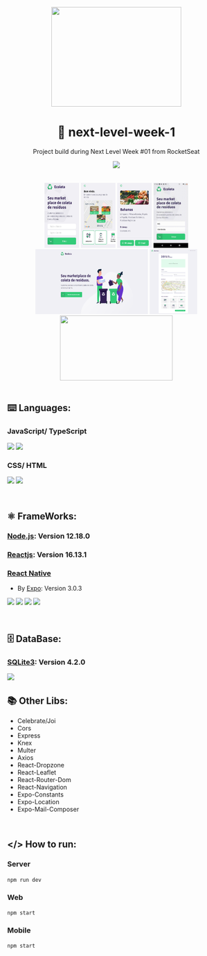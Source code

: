 <p align="center"><img src="https://cdn.dribbble.com/users/1986561/screenshots/11226328/nlw_dribbble.png" width="300px" height="230px"/></p>

<h1 align="center"> 🚀 next-level-week-1 </h1>
<p align="center"> Project build during Next Level Week #01 from RocketSeat </p>
<p align="center"><img src="https://img.shields.io/static/v1?label=Author&message=phelippeborges&color=important&style=flat&logo=DEV.TO"/></p>

</br>

<div align="center">
    <img src="/extra/mobile_home.jpeg" width="80px" height="150px"</img>  
    <img src="/extra/mobile_points.jpeg" width="80px" height="150px"</img> 
    <img src="/extra/mobile_detail.jpeg" width="80px" height="150px"</img> 
    <img src="/extra/mobile_video.gif" width="80px" height="150px"</img>  
    <img src="/extra/web_home.png" width="260px" height="150px"</img> 
    <img src="/extra/web_create_point.png" width="110px" height="150px"</img>
    <img src="/extra/web_video.gif" width="260px" height="150px"</img> 
</div>
</br>

## ⌨️ Languages:
### JavaScript/ TypeScript
<img src="https://img.shields.io/static/v1?label=Javascript&message=lang&color=yellow&style=flat&logo=JAVASCRIPT"/> <img src="https://img.shields.io/static/v1?label=Typescript&message=lang&color=lightgray&style=flat&logo=TYPESCRIPT"/> 
### CSS/ HTML
<img src="https://img.shields.io/static/v1?label=CSS&message=lang&color=blue&style=flat&logo=CSS3"/> <img src="https://img.shields.io/static/v1?label=HTML&message=lang&color=orange&style=flat&logo=HTML5"/>

</br>

##  ⚛ FrameWorks:
### [Node.js](https://nodejs.org/en/): Version 12.18.0
### [Reactjs](https://reactjs.org/): Version 16.13.1
### [React Native](https://reactnative.dev/)
- By [Expo](https://expo.io/): Version 3.0.3

<img src="https://img.shields.io/static/v1?label=node&message=framework&color=green&style=for-the-badge&logo=NODE.JS"/>  <img src="https://img.shields.io/static/v1?label=react&message=framework&color=darkblue&style=for-the-badge&logo=REACT"/>  <img src="https://img.shields.io/static/v1?label=reactnative&message=framework&color=blue&style=for-the-badge&logo=REACT"/>  <img src="https://img.shields.io/static/v1?label=EXPO&message=CLI&color=gray&style=flat-square&logo=EXPO"/>

</br>

## 🗄️ DataBase:
### [SQLite3](https://www.sqlite.org/index.html): Version 4.2.0

<img src="https://img.shields.io/static/v1?label=SQLite&message=3&color=yellow&style=flat-square&logo=SQLITE"/>

</br>

## 📚 Other Libs:
 - Celebrate/Joi
 - Cors
 - Express
 - Knex
 - Multer
 - Axios
 - React-Dropzone
 - React-Leaflet
 - React-Router-Dom
 - React-Navigation
 - Expo-Constants
 - Expo-Location
 - Expo-Mail-Composer

</br>

## </> How to run:
### Server
 `npm run dev`
### Web
 `npm start`
### Mobile
 `npm start`
